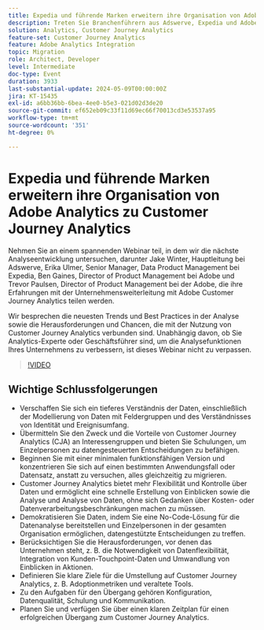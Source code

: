 ```yaml
---
title: Expedia und führende Marken erweitern ihre Organisation von Adobe Analytics zu Customer Journey Analytics
description: Treten Sie Branchenführern aus Adswerve, Expedia und Adobe bei, während sie Einblicke, Trends und Best Practices für die Nutzung von Adobe Customer Journey Analytics teilen, um die organisatorische Analyse in diesem Muss besuchten Webinar umzuwandeln.
solution: Analytics, Customer Journey Analytics
feature-set: Customer Journey Analytics
feature: Adobe Analytics Integration
topic: Migration
role: Architect, Developer
level: Intermediate
doc-type: Event
duration: 3933
last-substantial-update: 2024-05-09T00:00:00Z
jira: KT-15435
exl-id: a6bb36bb-6bea-4ee0-b5e3-021d02d3de20
source-git-commit: ef652eb09c33f11d69ec66f70013cd3e53537a95
workflow-type: tm+mt
source-wordcount: '351'
ht-degree: 0%

---
```


# Expedia und führende Marken erweitern ihre Organisation von Adobe Analytics zu Customer Journey Analytics

Nehmen Sie an einem spannenden Webinar teil, in dem wir die nächste Analyseentwicklung untersuchen, darunter Jake Winter, Hauptleitung bei Adswerve, Erika Ulmer, Senior Manager, Data Product Management bei Expedia, Ben Gaines, Director of Product Management bei Adobe und Trevor Paulsen, Director of Product Management bei der Adobe, die ihre Erfahrungen mit der Unternehmensweiterleitung mit Adobe Customer Journey Analytics teilen werden.

Wir besprechen die neuesten Trends und Best Practices in der Analyse sowie die Herausforderungen und Chancen, die mit der Nutzung von Customer Journey Analytics verbunden sind. Unabhängig davon, ob Sie Analytics-Experte oder Geschäftsführer sind, um die Analysefunktionen Ihres Unternehmens zu verbessern, ist dieses Webinar nicht zu verpassen.

>[!VIDEO](https://video.tv.adobe.com/v/3428762/?learn=on)


## Wichtige Schlussfolgerungen

* Verschaffen Sie sich ein tieferes Verständnis der Daten, einschließlich der Modellierung von Daten mit Feldergruppen und des Verständnisses von Identität und Ereignisumfang.
* Übermitteln Sie den Zweck und die Vorteile von Customer Journey Analytics (CJA) an Interessengruppen und bieten Sie Schulungen, um Einzelpersonen zu datengesteuerten Entscheidungen zu befähigen.
* Beginnen Sie mit einer minimalen funktionsfähigen Version und konzentrieren Sie sich auf einen bestimmten Anwendungsfall oder Datensatz, anstatt zu versuchen, alles gleichzeitig zu migrieren.
* Customer Journey Analytics bietet mehr Flexibilität und Kontrolle über Daten und ermöglicht eine schnelle Erstellung von Einblicken sowie die Analyse und Analyse von Daten, ohne sich Gedanken über Kosten- oder Datenverarbeitungsbeschränkungen machen zu müssen.
* Demokratisieren Sie Daten, indem Sie eine No-Code-Lösung für die Datenanalyse bereitstellen und Einzelpersonen in der gesamten Organisation ermöglichen, datengestützte Entscheidungen zu treffen.
* Berücksichtigen Sie die Herausforderungen, vor denen das Unternehmen steht, z. B. die Notwendigkeit von Datenflexibilität, Integration von Kunden-Touchpoint-Daten und Umwandlung von Einblicken in Aktionen.
* Definieren Sie klare Ziele für die Umstellung auf Customer Journey Analytics, z. B. Adoptionmetriken und veraltete Tools.
* Zu den Aufgaben für den Übergang gehören Konfiguration, Datenqualität, Schulung und Kommunikation.
* Planen Sie und verfügen Sie über einen klaren Zeitplan für einen erfolgreichen Übergang zum Customer Journey Analytics.
